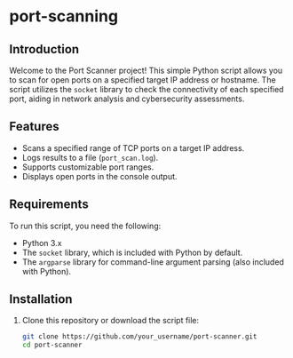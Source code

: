 # port-scanning

## Introduction

Welcome to the Port Scanner project! This simple Python script allows you to scan for open ports on a specified target IP address or hostname. The script utilizes the `socket` library to check the connectivity of each specified port, aiding in network analysis and cybersecurity assessments.

## Features

- Scans a specified range of TCP ports on a target IP address.
- Logs results to a file (`port_scan.log`).
- Supports customizable port ranges.
- Displays open ports in the console output.

## Requirements

To run this script, you need the following:

- Python 3.x
- The `socket` library, which is included with Python by default.
- The `argparse` library for command-line argument parsing (also included with Python).

## Installation

1. Clone this repository or download the script file:
   ```bash
   git clone https://github.com/your_username/port-scanner.git
   cd port-scanner
